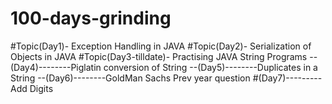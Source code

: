# 100-days-grinding
#Topic(Day1)- Exception Handling in JAVA
#Topic(Day2)- Serialization of Objects in JAVA
#Topic(Day3-tilldate)- Practising JAVA String Programs
--(Day4)--------Piglatin conversion of String
--(Day5)--------Duplicates in a String
--(Day6)--------GoldMan Sachs Prev year question
#(Day7)---------Add Digits
